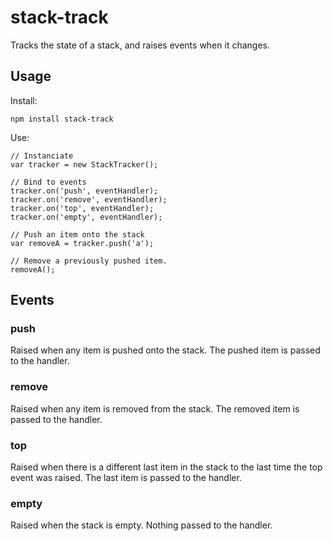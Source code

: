 # stack-track

Tracks the state of a stack, and raises events when it changes.

## Usage

Install:

    npm install stack-track

Use:

    // Instanciate
    var tracker = new StackTracker();

    // Bind to events
    tracker.on('push', eventHandler);
    tracker.on('remove', eventHandler);
    tracker.on('top', eventHandler);
    tracker.on('empty', eventHandler);

    // Push an item onto the stack
    var removeA = tracker.push('a');

    // Remove a previously pushed item.
    removeA();

## Events

### push

Raised when any item is pushed onto the stack. The pushed item is passed to the handler.

### remove

Raised when any item is removed from the stack. The removed item is passed to the handler.

### top

Raised when there is a different last item in the stack to the last time the top event was raised. The last item is passed to the handler.

### empty

Raised when the stack is empty. Nothing passed to the handler.